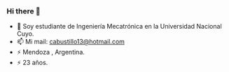 ### Hi there 👋

- 🔭 Soy estudiante de Ingeniería Mecatrónica en la Universidad Nacional Cuyo.
- 📫 Mi mail: cabustillo13@hotmail.com
- ⚡ Mendoza , Argentina.
- ⚡ 23 años.

